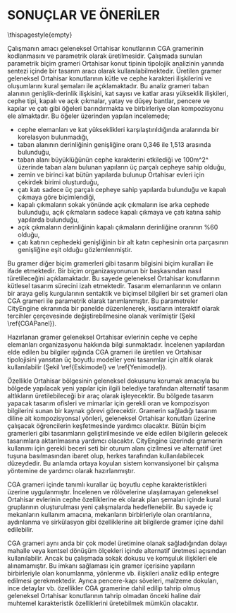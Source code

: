 # SONUÇLAR VE ÖNERİLER

\thispagestyle{empty}

Çalışmanın amacı geleneksel Ortahisar konutlarının CGA gramerinin kodlanmasını ve parametrik olarak üretilmesidir. Çalışmada sunulan parametrik biçim grameri Ortahisar konut tipinin tipolojik analizinin yanında sentezi içinde bir tasarım aracı olarak kullanılabilmektedir. Üretilen gramer geleneksel Ortahisar konutlarının kütle ve cephe karakteri ilişkilerini ve oluşumlarını kural şemaları ile açıklamaktadır. Bu analiz grameri taban alanının genişlik-derinlik ilişkisini, kat sayısı ve katlar arası yükseklik ilişkileri, cephe tipi, kapalı ve açık çıkmalar, yatay ve düşey bantlar, pencere ve kapılar ve çatı gibi öğeleri barındırmakta ve birbirleriye olan kompozisyonu ele almaktadır. Bu öğeler üzerinden yapılan incelemede;

- cephe elemanları ve kat yükseklikleri karşılaştırıldığında aralarında bir korelasyon bulunmadığı,
- taban alanının derinliğinin genişliğine oranı 0,346 ile 1,513 arasında bulunduğu,
- taban alanı büyüklüğünün cephe karakterini etkilediği ve 100m^2^ üzerinde taban alanı bulunan yapıların üç parçalı cepheye sahip olduğu,
- zemin ve birinci kat bütün yapılarda bulunup Ortahisar evleri için çekirdek birimi oluşturduğu,
- çatı katı sadece üç parçalı cepheye sahip yapılarda bulunduğu ve kapalı çıkmaya göre biçimlendiği,
- kapalı çıkmaların sokak yönünde açık çıkmaların ise arka cephede bulunduğu, açık çıkmaların sadece kapalı çıkmaya ve çatı katına sahip yapılarda bulunduğu,
- açık çıkmaların derinliğinin kapalı çıkmaların derinliğine oranının %60 olduğu,
- çatı katının cephedeki genişliğinin bir alt katın cephesinin orta parçasının genişliğine eşit olduğu gözlemlenmiştir.

Bu gramer diğer biçim gramerleri gibi tasarım bilgisini biçim kuralları ile ifade etmektedir. Bir biçim organizasyonunun bir başkasından nasıl türetileceğini açıklamaktadır. Bu sayede geleneksel Ortahisar konutlarının kütlesel tasarım sürecini izah etmektedir. Tasarım elemanlarının ve onların bir araya geliş kurgularının sentaktik ve biçimsel bilgileri bir set grameri olan CGA grameri ile parametrik olarak tanımlanmıştır. Bu parametreler CityEngine ekranında bir panelde düzenlenerek, kısıtların interaktif olarak tercihler çerçevesinde değiştirebilmesine olanak verilmiştir (Şekil \ref{CGAPanel}).

Hazırlanan gramer geleneksel Ortahisar evlerinin cephe ve cephe elemanları organizasyonu hakkında bilgi sunmaktadır. İncelenen yapılardan elde edilen bu  bilgiler ışığında CGA grameri ile üretilen ve Ortahisar tipolojisini yansıtan üç boyutlu modeller yeni tasarımlar için altlık olarak kullanılabilir (Şekil \ref{Eskimodel} ve \ref{Yenimodel}).

Özellikle Ortahisar bölgesinin geleneksel dokusunu korumak amacıyla bu bölgede yapılacak yeni yapılar için ilgili belediye tarafından alternatif tasarım altlıkların üretilebileceği bir araç olarak işleyecektir. Bu bölgede tasarım yapacak tasarım ofisleri ve mimarlar için gerekli oran ve kompozisyon bilgilerini sunan bir kaynak görevi görecektir. Gramerin sağladığı tasarım diline ait kompozisyonsal yönleri, geleneksel Ortahisar konutları üzerine çalışacak öğrencilerin keşfetmesinde yardımcı olacaktır. Bütün biçim gramerleri gibi tasarımların geliştirilmesinde ve elde edilen bilgilerin gelecek tasarımlara aktarılmasına yardımcı olacaktır. CityEngine üzerinde gramerin kullanımı için gerekli beceri seti bir oturum alanı çizilmesi ve alternatif üret tuşuna basılmasından ibaret olup, herkes tarafından kullanılabilecek düzeydedir. Bu anlamda ortaya koyulan sistem konvansiyonel bir çalışma yöntemine de yardımcı olarak hazırlanmıştır.

CGA grameri içinde tanımlı kurallar üç boyutlu cephe karakteristikleri üzerine uygulanmıştır. İncelenen ve rölövelerine ulaşılamayan geleneksel Ortahisar evlerinin cephe özelliklerine ek olarak plan şemaları içinde kural gruplarının oluşturulması yeni çalışmalarda hedeflenebilir. Bu sayede iç mekanların kullanım amacına, mekanların birbirleriyle olan orantılarına, aydınlanma ve sirkülasyon gibi özelliklerine ait bilgilerde gramer içine dahil edilebilir.

CGA grameri aynı anda bir çok model üretimine olanak sağladığından dolayı mahalle veya kentsel dönüşüm ölçekleri içinde alternatif üretmesi açısından kullanılabilir. Ancak bu çalışmada sokak dokusu ve komşuluk ilişkileri ele alınamamıştır. Bu imkanı sağlaması için gramer içerisine yapıların birbirleriyle olan konumlanma, yönlenme vb. ilişkileri analiz edilip entegre edilmesi gerekmektedir. Ayrıca pencere-kapı söveleri, malzeme dokuları, ince detaylar vb. özellikler CGA gramerine dahil edilip tahrip olmuş geleneksel Ortahisar konutlarının tahrip olmadan önceki haline dair muhtemel karakteristik özelliklerini üretebilmek mümkün olacaktır.

<!--

Page 116
the ability to generate many versions of the model underscored that it was to be viewed and treated as a research tool and not as an instance of ‘scientific truth’. The goal of the model was to give spatial presence to a range of possibilities, much as I argue the interaction of ritual and landscape must have taken shape within a range of configurations and not as a pre-designed, static diagram. Procedural modeling provided a framework for the incorporation of alternatives and the reasoning behind them. [@Saldana:2015wj]

Page 8
In the present case, the grammar generates a portfolio of simple house designs that follow the typological and cultural continuity of the vernacular architecture of Sarajevo. Here, the grammar serves as a creative design instrument. It does not generate the designs but rather reinterprets them in contemporary terms. Each design in the portfolio can further be transformed according to functional, structural, and aesthetic properties.The grammar-based design method provides an apparatus for the continuing transformation of an existing type leading to the generation of a new type. [@Colakoglu:2005kc]

Geleneksel Trabzon Ortahisar konutları

- Çalışmanın amacı
  - Önerilen çalışma yordamsal modelleme yöntemi kullanılarak geleneksel Trabzon konutlarının CGA gramerinin kodlanmasını ve parametrik olarak üretilmesini amaçlamaktadır.
- Çalışmanın anlamı
- sonunda ne elde edildiği
- kimin bundan faydalanacağı, kime referans-kaynak olacak, kimin işine yarar. Kimler kullanabilir, nasıl bir beceri seti gerektirir.
- Belediyeler de kullanılabilir
- Eğitim amaçlı kullanılabilir

Alternatif üretmek yerine bilgilerin değerlendirilmesi daha önemli.

- Database kurup değerler girilip iyileştirme yapılabilir.
- Planlar bu model sistemine eklenebilir.
- Mahalle-kentsel dönüşüm ölçeği için kullanılabilir. Bunun için yapıların birbiriyle olan ilişkileri (konumlanma, yönlenme, vb.) analiz edilip sisteme entegre edilmeli.
- Dokular ve ince detaylar içerisine eklenerek edilerek VR sistemler ile beraber tanıtımları yapılabilir.
- Kent kütüphanesinde veri-bilgi kümesi olarak üç boyutlu gösterimler ile sunulabilir.
- İnternet ortamında yapay alanlar oluşturulup genel karakter hakkında bilgi verilebilir.
- Geliştirilecek CGA kodu ile beraber tahrip olmuş geleneksel Ortahisar konutlarının tahrip olmadan önceki haline dair muhtemel karakteristik özellikleri üretilebilmek. PENCERE SÖVELERİNİN EKLENMESİ LAZIM

-->

